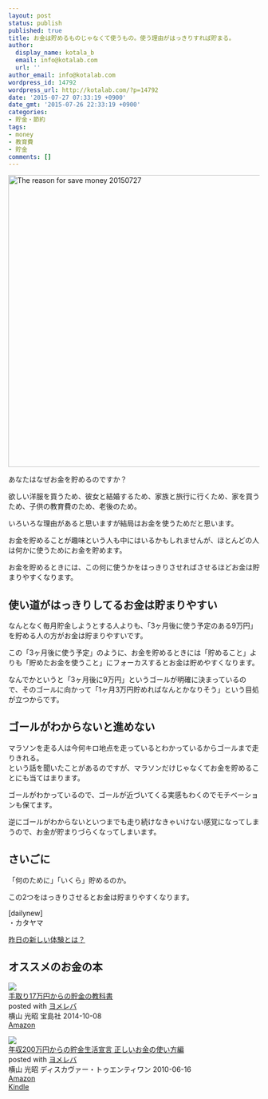 ```yaml
---
layout: post
status: publish
published: true
title: お金は貯めるものじゃなくて使うもの。使う理由がはっきりすれば貯まる。
author:
  display_name: kotala_b
  email: info@kotalab.com
  url: ''
author_email: info@kotalab.com
wordpress_id: 14792
wordpress_url: http://kotalab.com/?p=14792
date: '2015-07-27 07:33:19 +0900'
date_gmt: '2015-07-26 22:33:19 +0900'
categories:
- 貯金・節約
tags:
- money
- 教育費
- 貯金
comments: []
---
```

<p><img src="http://kotalab.com/wp-content/uploads/2015/07/the-reason-for-save-money_20150727.jpg" alt="The reason for save money 20150727" width="780" height ="585" class="aligncenter size-large" /></p>
<p>あなたはなぜお金を貯めるのですか？</p>
<p>欲しい洋服を買うため、彼女と結婚するため、家族と旅行に行くため、家を買うため、子供の教育費のため、老後のため。</p>
<p>いろいろな理由があると思いますが結局はお金を使うためだと思います。</p>
<p>お金を貯めることが趣味という人も中にはいるかもしれませんが、ほとんどの人は何かに使うためにお金を貯めます。</p>
<p>お金を貯めるときには、この何に使うかをはっきりさせればさせるほどお金は貯まりやすくなります。</p>
<p><!--more--></p>
<h2>使い道がはっきりしてるお金は貯まりやすい</h2>
<p>なんとなく毎月貯金しようとする人よりも、「3ヶ月後に使う予定のある9万円」を貯める人の方がお金は貯まりやすいです。</p>
<p>この「3ヶ月後に使う予定」のように、お金を貯めるときには「貯めること」よりも「貯めたお金を使うこと」にフォーカスするとお金は貯めやすくなります。</p>
<p>なんでかというと「3ヶ月後に9万円」というゴールが明確に決まっているので、そのゴールに向かって「1ヶ月3万円貯めればなんとかなりそう」という目処が立つからです。</p>
<h2>ゴールがわからないと進めない</h2>
<p>マラソンを走る人は今何キロ地点を走っているとわかっているからゴールまで走りきれる。<br />
という話を聞いたことがあるのですが、マラソンだけじゃなくてお金を貯めることにも当てはまります。</p>
<p>ゴールがわかっているので、ゴールが近づいてくる実感もわくのでモチベーションも保てます。</p>
<p>逆にゴールがわからないといつまでも走り続けなきゃいけない感覚になってしまうので、お金が貯まりづらくなってしまいます。</p>
<h2>さいごに</h2>
<p>「何のために」「いくら」貯めるのか。</p>
<p>この2つをはっきりさせるとお金は貯まりやすくなります。</p>
<p>[dailynew]<br />
・カタヤマ</p>
<p><a href="http://kotalab.com/lets-start-1day1new" title="昨日の新しい体験とは？">昨日の新しい体験とは？</a></p>
<div class="clear"></div>
<h2 class="ama">オススメのお金の本</h2>
<div class="booklink-box">
<div class="booklink-image"><a href="http://www.amazon.co.jp/exec/obidos/asin/4800232457/same-22/" target="_blank" ><img src="http://ecx.images-amazon.com/images/I/41bcrFyJt7L._SL160_.jpg" style="border: none;" /></a></div>
<div class="booklink-info">
<div class="booklink-name"><a href="http://www.amazon.co.jp/exec/obidos/asin/4800232457/same-22/" target="_blank" >手取り17万円からの貯金の教科書</a>
<div class="booklink-powered-date">posted with <a href="http://yomereba.com" rel="nofollow" target="_blank">ヨメレバ</a></div>
</div>
<div class="booklink-detail">横山 光昭 宝島社 2014-10-08    </div>
<div class="booklink-link2">
<div class="shoplinkamazon"><a href="http://www.amazon.co.jp/exec/obidos/asin/4800232457/same-22/" target="_blank" >Amazon</a></div>
</p></div>
</div>
<div class="booklink-footer"></div>
</div>
<div class="booklink-box">
<div class="booklink-image"><a href="http://www.amazon.co.jp/exec/obidos/asin/4887598149/same-22/" target="_blank" ><img src="http://ecx.images-amazon.com/images/I/41tqrZvWC-L._SL160_.jpg" style="border: none;" /></a></div>
<div class="booklink-info">
<div class="booklink-name"><a href="http://www.amazon.co.jp/exec/obidos/asin/4887598149/same-22/" target="_blank" >年収200万円からの貯金生活宣言 正しいお金の使い方編</a>
<div class="booklink-powered-date">posted with <a href="http://yomereba.com" rel="nofollow" target="_blank">ヨメレバ</a></div>
</div>
<div class="booklink-detail">横山 光昭 ディスカヴァー・トゥエンティワン 2010-06-16    </div>
<div class="booklink-link2">
<div class="shoplinkamazon"><a href="http://www.amazon.co.jp/exec/obidos/asin/4887598149/same-22/" target="_blank" >Amazon</a></div>
<div class="shoplinkkindle"><a href="http://www.amazon.co.jp/exec/obidos/ASIN/B00AZWTFFO/same-22/" target="_blank" >Kindle</a></div>
</p></div>
</div>
<div class="booklink-footer"></div>
</div>
